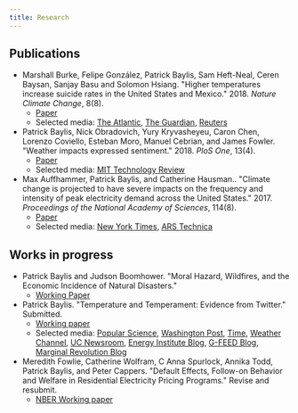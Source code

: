 ```yaml
---
title: Research
---
```


## Publications
<!-- Very difficult to get pandoc-citeproc to do what I want, unfortunately -->
- Marshall Burke, Felipe González, Patrick Baylis, Sam Heft-Neal, Ceren Baysan, Sanjay Basu and Solomon Hsiang. "Higher temperatures increase suicide rates in the United States and Mexico." 2018. *Nature Climate Change*, 8(8).
  - [Paper](http://em.rdcu.be/wf/click?upn=lMZy1lernSJ7apc5DgYM8fLeFU9SBVNVGySwNPJsu0A-3D_VU3-2B-2F8HBchm5dOaNevIAhP-2FsrdBAPzAm0rA-2B8dYvjp91uIGUxuZMmROi-2F6Eqk2dEeDOjay71-2FPLqxjXPntLgbnr7aL7PFwk89m5mkkKJA85bJ0q-2FF-2BV3rt1updqnxYlychJR-2BrxZPi0U9wjHq9p4AH3ys-2BYDzrFjajNsbSahaZFujVMoZaQz7eJu4lg-2FHO2m2SU87s2p5kcq4CTTitYYn3fyVEp8qKuhd5rvXuClipbHR5sl7hN-2FbCZbMdzmhS2OxAkqe4SuxwbogpRkFmJGaw-3D-3D)
  - Selected media:  [The Atlantic](https://www.theatlantic.com/science/archive/2018/07/high-temperatures-cause-suicide-rates-to-increase/565826/),  [The Guardian](https://www.theguardian.com/environment/2018/jul/23/rising-temperatures-linked-to-increased-suicide-rates),  [Reuters](https://www.reuters.com/article/us-usa-climatechange-suicide/rising-heat-linked-to-suicide-spikes-in-us-and-mexico-idUSKBN1KD1WR)
- Patrick Baylis, Nick Obradovich, Yury Kryvasheyeu, Caron Chen, Lorenzo Coviello, Esteban Moro, Manuel Cebrian, and James Fowler. "Weather impacts expressed sentiment." 2018. *PloS One*, 13(4).
  - [Paper](http://journals.plos.org/plosone/article?id=10.1371/journal.pone.0195750)
  - Selected media:  [MIT Technology Review](https://www.technologyreview.com/s/608961/billion-tweet-study-proves-we-write-happier-messages-when-the-weather-is-good/)
- Max Auffhammer, Patrick Baylis, and Catherine Hausman.. "Climate change is projected to have severe impacts on the frequency and intensity of peak electricity demand across the United States." 2017. *Proceedings of the National Academy of Sciences*, 114(8).
  - [Paper](http://www.pnas.org/content/114/8/1886.full)
  - Selected media:  [New York Times](https://www.nytimes.com/interactive/2017/06/22/climate/95-degree-day-maps.html),  [ARS Technica](https://arstechnica.com/science/2017/02/us-electric-grid-isnt-ready-to-handle-our-future-climate/)

## Works in progress

- Patrick Baylis and Judson Boomhower. "Moral Hazard, Wildfires, and the Economic Incidence of Natural Disasters." 
  - [Working Paper](http://www.patrickbaylis.com/pdf/Baylis_Boomhower_Fires_WP.pdf)
- Patrick Baylis. "Temperature and Temperament: Evidence from Twitter." Submitted.
  - [Working paper](http://www.patrickbaylis.com/pdf/Baylis_TT.pdf)
  - Selected media:  [Popular Science](https://www.popsci.com/science-confirms-obvious-we-hate-being-hot),  [Washington Post](https://www.washingtonpost.com/news/wonk/wp/2016/01/07/clear-evidence-that-cold-days-are-better-than-hot-ones/?noredirect=on&utm_term=.1338bbea7602),  [Time](http://time.com/4172187/temperature-weather-hot-cold-preferences/),  [Weather Channel](https://weather.com/health/news/weather-makes-us-more-miserable),  [UC Newsroom](https://www.universityofcalifornia.edu/news/what-billion-tweets-tell-us-about-climate-change),  [Energy Institute Blog](https://energyathaas.wordpress.com/2015/12/07/heat-and-happiness/),  [G-FEED Blog](http://www.g-feed.com/2015/12/warming-makes-people-unhappy-evidence.html),  [Marginal Revolution Blog](https://marginalrevolution.com/marginalrevolution/2016/01/do-you-get-grumpy-over-seventy-degrees-fahrenheit.html)
- Meredith Fowlie, Catherine Wolfram, C Anna Spurlock, Annika Todd, Patrick Baylis, and Peter Cappers. "Default Effects, Follow-on Behavior and Welfare in Residential Electricity Pricing Programs." Revise and resubmit.
  - [NBER Working paper](http://conference.nber.org/confer/2015/SI2015/EEE/Cappers_Fowlie_Spurlock_Todd_Wolfram_Baylis.pdf)
